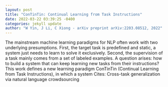 ```yaml
--- 
layout: post 
title: "ConTinTin: Continual Learning from Task Instructions" 
date: 2022-03-22 03:39:25 -0400 
categories: jekyll update 
author: "W Yin, J Li, C Xiong - arXiv preprint arXiv:2203.08512, 2022" 
--- 
```

The mainstream machine learning paradigms for NLP often work with two underlying presumptions. First, the target task is predefined and static, a system just needs to learn to solve it exclusively. Second, the supervision of a task mainly comes from a set of labeled examples. A question arises: how to build a system that can keep learning new tasks from their instructions? This work defines a new learning paradigm ConTinTin (Continual Learning from Task Instructions), in which a system Cites: Cross-task generalization via natural language crowdsourcing
